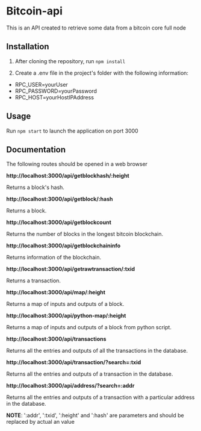 # Bitcoin-api

This is an API created to retrieve some data from a bitcoin core full node

## Installation 

1. After cloning the repository, run ``npm install``

2. Create a .env file in the project's folder with the following information:
* RPC_USER=yourUser
* RPC_PASSWORD=yourPassword
* RPC_HOST=yourHostIPAddress

## Usage

Run ``npm start`` to launch the application on port 3000

## Documentation

The following routes should be opened in a web browser




__http://localhost:3000/api/getblockhash/:height__

Returns a block's hash.

__http://localhost:3000/api/getblock/:hash__

Returns a block.

__http://localhost:3000/api/getblockcount__

Returns the number of blocks in the longest bitcoin blockchain.

__http://localhost:3000/api/getblockchaininfo__

Returns information of the blockchain.

__http://localhost:3000/api/getrawtransaction/:txid__

Returns a transaction.

__http://localhost:3000/api/map/:height__

Returns a map of inputs and outputs of a block.

__http://localhost:3000/api/python-map/:height__

Returns a map of inputs and outputs of a block from python script.

__http://localhost:3000/api/transactions__

Returns all the entries and outputs of all the transactions in the database.

__http://localhost:3000/api/transaction/?search=:txid__

Returns all the entries and outputs of a transaction in the database.

__http://localhost:3000/api/address/?search=:addr__

Returns all the entries and outputs of a transaction with a particular address in the database.

**NOTE**: ':addr', ':txid', ':height' and ':hash' are parameters and should be replaced by actual an value